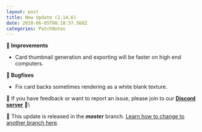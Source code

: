```yaml
---
layout: post
title: New Update (2.14.6)
date: 2020-06-05T08:18:57.560Z
categories: PatchNotes
---
```

**🔧 Improvements**

* Card thumbnail generation and exporting will be faster on high end computers.

**🐛 Bugfixes**

* Fix card backs sometimes rendering as a white blank texture.

📌 If you have feedback or want to report an issue, please join to our **[Discord server](https://steamcommunity.com/linkfilter/?url=http://discord.gg/pixelatto)** 💬\

📌 This update is released in the ***master*** branch. [Learn how to change to another branch here](https://steamcommunity.com/linkfilter/?url=https://steamcommunity.com/linkfilter/?url=https://steamcommunity.com/sharedfiles/filedetails/?id=1129108624).
